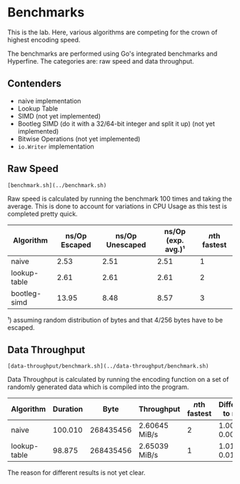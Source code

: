 # Benchmarks

This is the lab. Here, various algorithms are competing for the crown of highest
encoding speed.

The benchmarks are performed using Go's integrated benchmarks and Hyperfine. The
categories are: raw speed and data throughput.

## Contenders

- naive implementation
- Lookup Table
- SIMD (not yet implemented)
- Bootleg SIMD (do it with a 32/64-bit integer and split it up) (not yet implemented)
- Bitwise Operations (not yet implemented)
- `io.Writer` implementation

## Raw Speed

`[benchmark.sh](../benchmark.sh)` 

Raw speed is calculated by running the benchmark 100 times and taking the 
average. This is done to account for variations in CPU Usage as this test is
completed pretty quick.

| Algorithm    | ns/Op Escaped | ns/Op Unescaped | ns/Op (exp. avg.)¹ | *n*th fastest |
|--------------|---------------|-----------------|--------------------|---------------|
| naive        | 2.53          | 2.51            | 2.51               | 1             |
| lookup-table | 2.61          | 2.61            | 2.61               | 2             |
| bootleg-simd | 13.95         | 8.48            | 8.57               | 3             |

¹) assuming random distribution of bytes and that 4/256 bytes have to be escaped.

## Data Throughput

`[data-throughput/benchmark.sh](../data-throughput/benchmark.sh)`

Data Throughput is calculated by running the encoding function on a set of
randomly generated data which is compiled into the program.

| Algorithm    | Duration | Byte      | Throughput    | *n*th fastest | Difference to naive |
|--------------|----------|-----------|---------------|---------------|---------------------|
| naive        | 100.010  | 268435456 | 2.60645 MiB/s | 2             | 1.00 ± 0.00 times   |
| lookup-table |  98.875  | 268435456 | 2.65039 MiB/s | 1             | 1.01 ± 0.01 times   |

The reason for different results is not yet clear.
